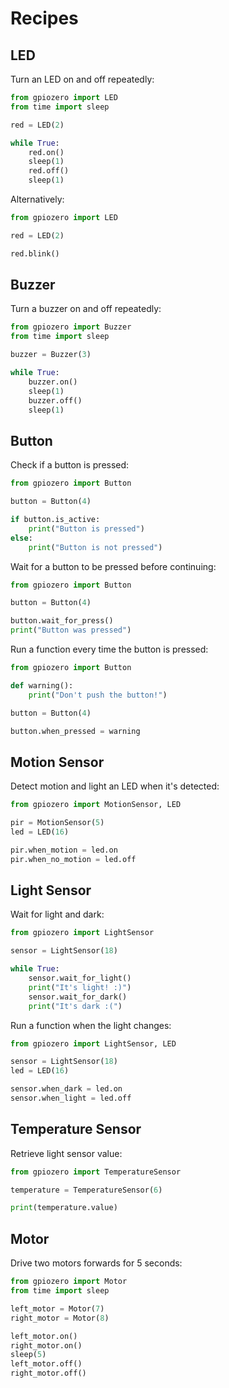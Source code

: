 # Recipes

## LED

Turn an LED on and off repeatedly:

```python
from gpiozero import LED
from time import sleep

red = LED(2)

while True:
    red.on()
    sleep(1)
    red.off()
    sleep(1)
```

Alternatively:

```python
from gpiozero import LED

red = LED(2)

red.blink()
```

## Buzzer

Turn a buzzer on and off repeatedly:

```python
from gpiozero import Buzzer
from time import sleep

buzzer = Buzzer(3)

while True:
    buzzer.on()
    sleep(1)
    buzzer.off()
    sleep(1)
```

## Button

Check if a button is pressed:

```python
from gpiozero import Button

button = Button(4)

if button.is_active:
    print("Button is pressed")
else:
    print("Button is not pressed")
```

Wait for a button to be pressed before continuing:

```python
from gpiozero import Button

button = Button(4)

button.wait_for_press()
print("Button was pressed")
```

Run a function every time the button is pressed:

```python
from gpiozero import Button

def warning():
    print("Don't push the button!")

button = Button(4)

button.when_pressed = warning
```

## Motion Sensor

Detect motion and light an LED when it's detected:

```python
from gpiozero import MotionSensor, LED

pir = MotionSensor(5)
led = LED(16)

pir.when_motion = led.on
pir.when_no_motion = led.off
```

## Light Sensor

Wait for light and dark:

```python
from gpiozero import LightSensor

sensor = LightSensor(18)

while True:
    sensor.wait_for_light()
    print("It's light! :)")
    sensor.wait_for_dark()
    print("It's dark :(")
```

Run a function when the light changes:

```python
from gpiozero import LightSensor, LED

sensor = LightSensor(18)
led = LED(16)

sensor.when_dark = led.on
sensor.when_light = led.off
```

## Temperature Sensor

Retrieve light sensor value:

```python
from gpiozero import TemperatureSensor

temperature = TemperatureSensor(6)

print(temperature.value)
```

## Motor

Drive two motors forwards for 5 seconds:

```python
from gpiozero import Motor
from time import sleep

left_motor = Motor(7)
right_motor = Motor(8)

left_motor.on()
right_motor.on()
sleep(5)
left_motor.off()
right_motor.off()
```
